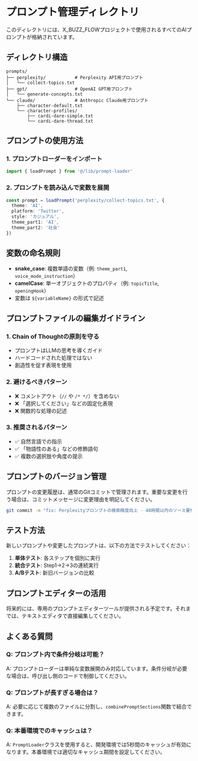# プロンプト管理ディレクトリ

このディレクトリには、X_BUZZ_FLOWプロジェクトで使用されるすべてのAIプロンプトが格納されています。

## ディレクトリ構造

```
prompts/
├── perplexity/           # Perplexity API用プロンプト
│   └── collect-topics.txt
├── gpt/                  # OpenAI GPT用プロンプト
│   └── generate-concepts.txt
└── claude/               # Anthropic Claude用プロンプト
    ├── character-default.txt
    └── character-profiles/
        ├── cardi-dare-simple.txt
        └── cardi-dare-thread.txt
```

## プロンプトの使用方法

### 1. プロンプトローダーをインポート

```typescript
import { loadPrompt } from '@/lib/prompt-loader'
```

### 2. プロンプトを読み込んで変数を展開

```typescript
const prompt = loadPrompt('perplexity/collect-topics.txt', {
  theme: 'AI',
  platform: 'Twitter',
  style: 'カジュアル',
  theme_part1: 'AI',
  theme_part2: '社会'
})
```

## 変数の命名規則

- **snake_case**: 複数単語の変数（例: `theme_part1`, `voice_mode_instruction`）
- **camelCase**: 単一オブジェクトのプロパティ（例: `topicTitle`, `openingHook`）
- 変数は `${variableName}` の形式で記述

## プロンプトファイルの編集ガイドライン

### 1. Chain of Thoughtの原則を守る

- プロンプトはLLMの思考を導くガイド
- ハードコードされた処理ではない
- 創造性を促す表現を使用

### 2. 避けるべきパターン

- ❌ コメントアウト（`//` や `/* */`）を含めない
- ❌ 「選択してください」などの固定化表現
- ❌ 関数的な処理の記述

### 3. 推奨されるパターン

- ✅ 自然言語での指示
- ✅ 「物語性のある」などの修飾語句
- ✅ 複数の選択肢や角度の提示

## プロンプトのバージョン管理

プロンプトの変更履歴は、通常のGitコミットで管理されます。重要な変更を行う場合は、コミットメッセージに変更理由を明記してください。

```bash
git commit -m "fix: Perplexityプロンプトの検索精度向上 - 48時間以内のソース要件を追加"
```

## テスト方法

新しいプロンプトや変更したプロンプトは、以下の方法でテストしてください：

1. **単体テスト**: 各ステップを個別に実行
2. **統合テスト**: Step1→2→3の連続実行
3. **A/Bテスト**: 新旧バージョンの比較

## プロンプトエディターの活用

将来的には、専用のプロンプトエディターツールが提供される予定です。それまでは、テキストエディタで直接編集してください。

## よくある質問

### Q: プロンプト内で条件分岐は可能？
A: プロンプトローダーは単純な変数展開のみ対応しています。条件分岐が必要な場合は、呼び出し側のコードで制御してください。

### Q: プロンプトが長すぎる場合は？
A: 必要に応じて複数のファイルに分割し、`combinePromptSections`関数で結合できます。

### Q: 本番環境でのキャッシュは？
A: `PromptLoader`クラスを使用すると、開発環境では5秒間のキャッシュが有効になります。本番環境では適切なキャッシュ期間を設定してください。